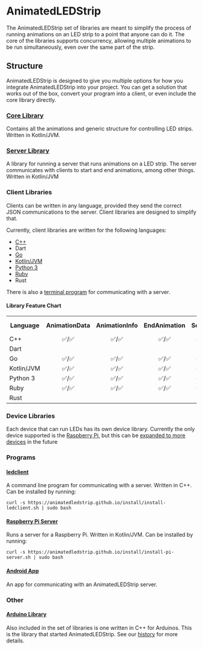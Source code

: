 # AnimatedLEDStrip
The AnimatedLEDStrip set of libraries are meant to simplify the process of running animations on an LED strip to a point that anyone can do it.
The core of the libraries supports concurrency, allowing multiple animations to be run simultaneously, even over the same part of the strip.

## Structure
AnimatedLEDStrip is designed to give you multiple options for how you integrate AnimatedLEDStrip into your project.
You can get a solution that works out of the box, convert your program into a client, or even include the core library directly.

### [Core Library](https://github.com/AnimatedLEDStrip/AnimatedLEDStrip)
Contains all the animations and generic structure for controlling LED strips.
Written in Kotlin/JVM.

### [Server Library](https://github.com/AnimatedLEDStrip/server)
A library for running a server that runs animations on a LED strip.
The server communicates with clients to start and end animations, among other things.
Written in Kotlin/JVM

### Client Libraries
Clients can be written in any language, provided they send the correct JSON communications to the server.
Client libraries are designed to simplify that.

Currently, client libraries are written for the following languages:
- [C++](https://github.com/AnimatedLEDStrip/client-cpp)
- Dart
- [Go](https://github.com/AnimatedLEDStrip/client-go)
- [Kotlin/JVM](https://github.com/AnimatedLEDStrip/client-kotlin-jvm)
- [Python 3](https://github.com/AnimatedLEDStrip/client-python)
- [Ruby](https://github.com/AnimatedLEDStrip/client-ruby)
- Rust

There is also a [terminal program](#ledclient) for communicating with a server.

#### Library Feature Chart
<table>
  <tr>
    <th>Language</th>
    <th align="center">AnimationData</th>
    <th align="center">AnimationInfo</th>
    <th align="center">EndAnimation</th>
    <th align="center">Section</th>
    <th align="center">StripInfo</th>
    <th align="center">Partial Data</th>
    <th align="center">Callbacks</th>
  </tr>
  <tr>
    <td>C++</td>
    <td align="center">✅/✅</td>
    <td align="center">✅/✅</td>
    <td align="center">✅/✅</td>
    <td align="center">✅/✅</td>
    <td align="center">✅/✅</td>
    <td align="center">✅</td>
    <td align="center">✅</td>
  </tr>
  <tr>
    <td>Dart</td>
    <td />
    <td />
    <td />
    <td />
    <td />
    <td />
    <td />
  </tr>
  <tr>
    <td>Go</td>
    <td align="center">✅/✅</td>
    <td align="center">✅/✅</td>
    <td align="center">✅/✅</td>
    <td align="center">✅/✅</td>
    <td align="center">✅/✅</td>
    <td align="center">❌</td>
    <td align="center">❌</td>
  </tr>
  <tr>
    <td>Kotlin/JVM</td>
    <td align="center">✅/✅</td>
    <td align="center">✅/✅</td>
    <td align="center">✅/✅</td>
    <td align="center">✅/✅</td>
    <td align="center">✅/✅</td>
    <td align="center">✅</td>
    <td align="center">✅</td>
  </tr>
  <tr>
    <td>Python 3</td>
    <td align="center">✅/✅</td>
    <td align="center">✅/✅</td>
    <td align="center">✅/✅</td>
    <td align="center">✅/✅</td>
    <td align="center">✅/✅</td>
    <td align="center">❌</td>
    <td align="center">✅</td>
  </tr>
  <tr>
    <td>Ruby</td>
    <td align="center">✅/✅</td>
    <td align="center">✅/✅</td>
    <td align="center">✅/✅</td>
    <td align="center">✅/✅</td>
    <td align="center">✅/✅</td>
    <td align="center">✅</td>
    <td align="center">❌</td>
  </tr>
  <tr>
    <td>Rust</td>
    <td />
    <td />
    <td />
    <td />
    <td />
    <td />
    <td />
  </tr>
</table>

### Device Libraries
Each device that can run LEDs has its own device library.
Currently the only device supported is the [Raspberry Pi](https://github.com/AnimatedLEDStrip/device-pi), but this can be [expanded to more devices](https://github.com/AnimatedLEDStrip/server/wiki) in the future

### Programs
#### [ledclient](https://github.com/AnimatedLEDStrip/ledclient)
A command line program for communicating with a server.
Written in C++.
Can be installed by running:
```
curl -s https://animatedledstrip.github.io/install/install-ledclient.sh | sudo bash
```

#### [Raspberry Pi Server](https://github.com/AnimatedLEDStrip/server-pi)
Runs a server for a Raspberry Pi.
Written in Kotlin/JVM.
Can be installed by running:
```
curl -s https://animatedledstrip.github.io/install/install-pi-server.sh | sudo bash
```

#### [Android App](https://github.com/AnimatedLEDStrip/AnimatedLEDStripAndroidControl)
An app for communicating with an AnimatedLEDStrip server.

### Other
#### [Arduino Library](https://github.com/AnimatedLEDStrip/AnimatedLEDStripCppArduino)
Also included in the set of libraries is one written in C++ for Arduinos.
This is the library that started AnimatedLEDStrip.
See our [history](https://github.com/AnimatedLEDStrip/AnimatedLEDStrip/wiki#history) for more details.
